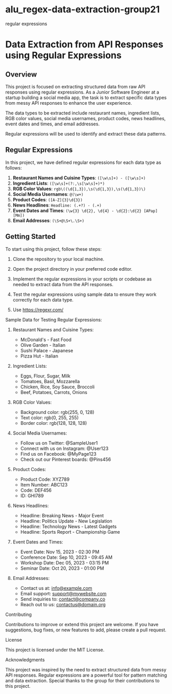 # alu_regex-data-extraction-group21
regular expressions
# Data Extraction from API Responses using Regular Expressions

## Overview

This project is focused on extracting structured data from raw API responses using regular expressions. 
As a Junior Software Engineer at a startup building a social media app, the task is to extract specific data types from messy API responses to enhance the user experience.

The data types to be extracted include restaurant names, ingredient lists, RGB color values, social media usernames, product codes, news headlines, event dates and times, and email addresses. 

Regular expressions will be used to identify and extract these data patterns.

## Regular Expressions

In this project, we have defined regular expressions for each data type as follows:

1. **Restaurant Names and Cuisine Types**: `([\w\s]+) - ([\w\s]+)`
2. **Ingredient Lists**: `([\w\s]+(?:,\s[\w\s]+)*)`
3. **RGB Color Values**: `rgb\((\d{1,3}),\s(\d{1,3}),\s(\d{1,3})\)`
4. **Social Media Usernames**: `@(\w+)`
5. **Product Codes**: `([A-Z]{3}\d{3})`
6. **News Headlines**: `Headline: (.+?) - (.+)`
7. **Event Dates and Times**: `(\w{3} \d{2}, \d{4} - \d{2}:\d{2} [APap][Mm])`
8. **Email Addresses**: `(\S+@\S+\.\S+)`

## Getting Started

To start using this project, follow these steps:

1. Clone the repository to your local machine.

2. Open the project directory in your preferred code editor.

3. Implement the regular expressions in your scripts or codebase as needed to extract data from the API responses.

4. Test the regular expressions using sample data to ensure they work correctly for each data type. 

5. Use https://regexr.com/


Sample Data for Testing Regular Expressions:

1. Restaurant Names and Cuisine Types:
   - McDonald's - Fast Food
   - Olive Garden - Italian
   - Sushi Palace - Japanese
   - Pizza Hut - Italian

2. Ingredient Lists:
   - Eggs, Flour, Sugar, Milk
   - Tomatoes, Basil, Mozzarella
   - Chicken, Rice, Soy Sauce, Broccoli
   - Beef, Potatoes, Carrots, Onions

3. RGB Color Values:
   - Background color: rgb(255, 0, 128)
   - Text color: rgb(0, 255, 255)
   - Border color: rgb(128, 128, 128)

4. Social Media Usernames:
   - Follow us on Twitter: @SampleUser1
   - Connect with us on Instagram: @User123
   - Find us on Facebook: @MyPage123
   - Check out our Pinterest boards: @Pins456

5. Product Codes:
   - Product Code: XYZ789
   - Item Number: ABC123
   - Code: DEF456
   - ID: GHI789

6. News Headlines:
   - Headline: Breaking News - Major Event
   - Headline: Politics Update - New Legislation
   - Headline: Technology News - Latest Gadgets
   - Headline: Sports Report - Championship Game

7. Event Dates and Times:
   - Event Date: Nov 15, 2023 - 02:30 PM
   - Conference Date: Sep 10, 2023 - 09:45 AM
   - Workshop Date: Dec 05, 2023 - 03:15 PM
   - Seminar Date: Oct 20, 2023 - 01:00 PM

8. Email Addresses:
   - Contact us at: info@example.com
   - Email support: support@mywebsite.com
   - Send inquiries to: contact@company.co
   - Reach out to us: contactus@domain.org
 
Contributing

Contributions to improve or extend this project are welcome. If you have suggestions, bug fixes, or new features to add, please create a pull request.

License

This project is licensed under the MIT License.

Acknowledgments

This project was inspired by the need to extract structured data from messy API responses.
Regular expressions are a powerful tool for pattern matching and data extraction.
Special thanks to the group for their contributions to this project.

